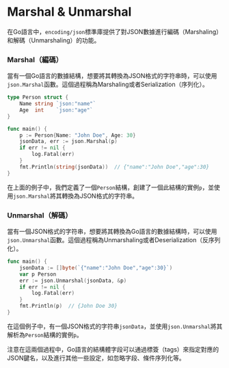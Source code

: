 # Marshal & Unmarshal

在Go語言中，`encoding/json`標準庫提供了對JSON數據進行編碼（Marshaling）和解碼（Unmarshaling）的功能。

### Marshal（編碼）
當有一個Go語言的數據結構，想要將其轉換為JSON格式的字符串時，可以使用`json.Marshal`函數。這個過程稱為Marshaling或者Serialization（序列化）。

```go
type Person struct {
    Name string `json:"name"`
    Age  int    `json:"age"`
}

func main() {
    p := Person{Name: "John Doe", Age: 30}
    jsonData, err := json.Marshal(p)
    if err != nil {
        log.Fatal(err)
    }
    fmt.Println(string(jsonData))  // {"name":"John Doe","age":30}
}
```
在上面的例子中，我們定義了一個`Person`結構，創建了一個此結構的實例`p`，並使用`json.Marshal`將其轉換為JSON格式的字符串。

### Unmarshal（解碼）
當有一個JSON格式的字符串，想要將其轉換為Go語言的數據結構時，可以使用`json.Unmarshal`函數。這個過程稱為Unmarshaling或者Deserialization（反序列化）。

```go
func main() {
    jsonData := []byte(`{"name":"John Doe","age":30}`)
    var p Person
    err := json.Unmarshal(jsonData, &p)
    if err != nil {
        log.Fatal(err)
    }
    fmt.Println(p)  // {John Doe 30}
}
```
在這個例子中，有一個JSON格式的字符串`jsonData`，並使用`json.Unmarshal`將其解析為`Person`結構的實例`p`。

注意在這兩個過程中，Go語言的結構體字段可以通過標簽（tags）來指定對應的JSON鍵名，以及進行其他一些設定，如忽略字段、條件序列化等。